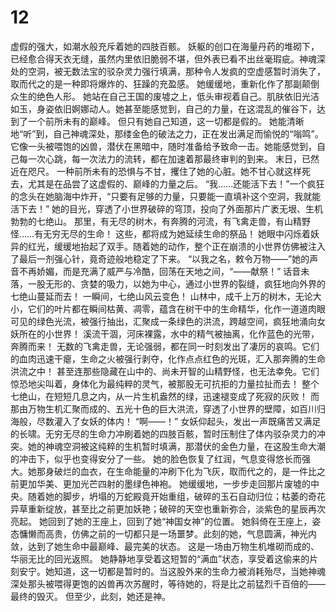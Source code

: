 # 12
虚假的强大，如潮水般充斥着她的四肢百骸。
妖躯的创口在海量丹药的堆砌下，已经愈合得天衣无缝，虽然内里依旧脆弱不堪，但外表已看不出丝毫瑕疵。神魂深处的空洞，被无数法宝的驳杂灵力强行填满，那种令人发疯的空虚感暂时消失了，取而代之的是一种即将爆炸的、狂躁的充盈感。
她缓缓地，重新化作了那副颠倒众生的绝色人形。
她站在自己王国的废墟之上，低头审视着自己。肌肤依旧光洁如玉，身姿依旧婀娜动人。她甚至能感觉到，自己的力量，在这混乱的催谷下，达到了一个前所未有的巅峰。
但只有她自己知道，这一切都是假的。
她能清晰地“听”到，自己神魂深处，那缕金色的破法之力，正在发出满足而愉悦的“嗡鸣”。它像一头被喂饱的凶兽，潜伏在黑暗中，随时准备给予致命一击。她能感觉到，自己每一次心跳，每一次法力的流转，都在加速着那最终审判的到来。
末日，已然近在咫尺。
一种前所未有的恐惧与不甘，攫住了她的心脏。她不甘心就这样死去，尤其是在品尝了这虚假的、巅峰的力量之后。
“我……还能活下去！”一个疯狂的念头在她脑海中炸开，“只要有足够的力量，只要能一直填补这个空洞，我就能活下去！”
她的目光，穿透了小世界破碎的穹顶，投向了外面那片广袤无垠、生机勃勃的七绝山。
那里，有无尽的树木，有奔腾的河流，有飞禽走兽，有山精野怪……有无穷无尽的生命！
这些，都将成为她延续生命的祭品！
她眼中闪烁着妖异的红光，缓缓地抬起了双手。随着她的动作，整个正在崩溃的小世界仿佛被注入了最后一剂强心针，竟奇迹般地稳定了下来。
“以我之名，敕令万物——”她的声音不再娇媚，而是充满了威严与冷酷，回荡在天地之间，“——献祭！”
话音未落，一股无形的、贪婪的吸力，以她为中心，通过小世界的裂缝，疯狂地向外界的七绝山蔓延而去！
一瞬间，七绝山风云变色！
山林中，成千上万的树木，无论大小，它们的叶片都在瞬间枯黄、凋零，蕴含在树干中的生命精华，化作一道道肉眼可见的绿色光流，被强行抽出，汇聚成一条绿色的洪流，跨越空间，疯狂地涌向女妖所在的小世界！
溪流干涸，河床裸露，水中的精气被抽离，化作蓝色的光带，奔腾而来！
无数的飞禽走兽，无论强弱，都在同一时刻发出了凄厉的哀鸣。它们的血肉迅速干瘪，生命之火被强行剥夺，化作点点红色的光斑，汇入那奔腾的生命洪流之中！
甚至连那些隐藏在山中的、尚未开智的山精野怪，也无法幸免。它们惊恐地尖叫着，身体化为最纯粹的灵气，被那股无可抗拒的力量拉扯而去！
整个七绝山，在短短几息之内，从一片生机盎然的绿，迅速褪变成了死寂的灰败！
而那由万物生机汇聚而成的、五光十色的巨大洪流，穿透了小世界的壁障，如百川归海般，尽数灌入了女妖的体内！
“啊——！”
女妖仰起头，发出一声既痛苦又满足的长啸。无穷无尽的生命力冲刷着她的四肢百骸，暂时压制住了体内驳杂灵力的冲突。她的神魂空洞被这纯粹的生机暂时填满，那潜伏的金色力量，在这股生命大潮的冲击下，似乎也变得安分了一些。
她的脸色恢复了红润，气息变得悠长而强大。她那身破烂的血衣，在生命能量的冲刷下化为飞灰，取而代之的，是一件比之前更加华美、更加光芒四射的墨绿色神袍。
她缓缓地，一步步走回那片废墟的中央。随着她的脚步，坍塌的万蛇殿竟开始重组，破碎的玉石自动归位；枯萎的奇花异草重新绽放，甚至比之前更加妖艳；破碎的天空也重新弥合，淡紫色的星辰再次亮起。
她回到了她的王座上，回到了她“神国女神”的位置。
她斜倚在王座上，姿态慵懒而高贵，仿佛之前的一切都只是一场噩梦。此刻的她，气息圆满，神光内敛，达到了她生命中最巅峰、最完美的状态。
这是一场由万物生机堆砌而成的、华丽无比的回光返照。
她静静地享受着这短暂的“满血”状态，享受着这偷来的片刻安宁。她知道，这一切都是暂时的。当这股外来的生命力被消耗殆尽，当她神魂深处那头被喂得更饱的凶兽再次苏醒时，等待她的，将是比之前猛烈千百倍的——最终的毁灭。
但至少，此刻，她还是神。
